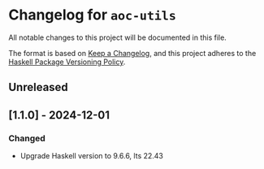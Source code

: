 # Changelog for `aoc-utils`

All notable changes to this project will be documented in this file.

The format is based on [Keep a Changelog](https://keepachangelog.com/en/1.0.0/),
and this project adheres to the
[Haskell Package Versioning Policy](https://pvp.haskell.org/).

## Unreleased

## [1.1.0] - 2024-12-01

### Changed

- Upgrade Haskell version to 9.6.6, lts 22.43
